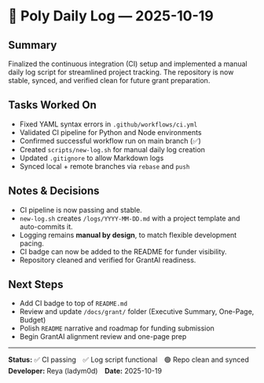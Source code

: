 # 🧭 Poly Daily Log — 2025-10-19

## Summary
Finalized the continuous integration (CI) setup and implemented a manual daily log script for streamlined project tracking. The repository is now stable, synced, and verified clean for future grant preparation.

## Tasks Worked On
- Fixed YAML syntax errors in `.github/workflows/ci.yml`
- Validated CI pipeline for Python and Node environments
- Confirmed successful workflow run on main branch (✅)
- Created `scripts/new-log.sh` for manual daily log creation
- Updated `.gitignore` to allow Markdown logs
- Synced local + remote branches via `rebase` and `push`

## Notes & Decisions
- CI pipeline is now passing and stable.
- `new-log.sh` creates `/logs/YYYY-MM-DD.md` with a project template and auto-commits it.
- Logging remains **manual by design**, to match flexible development pacing.
- CI badge can now be added to the README for funder visibility.
- Repository cleaned and verified for GrantAI readiness.

## Next Steps
- Add CI badge to top of `README.md`
- Review and update `/docs/grant/` folder (Executive Summary, One-Page, Budget)
- Polish `README` narrative and roadmap for funding submission
- Begin GrantAI alignment review and one-page prep

---

**Status:** ✅ CI passing ✅ Log script functional 🟢 Repo clean and synced  
**Developer:** Reya (ladym0d) **Date:** 2025-10-19


